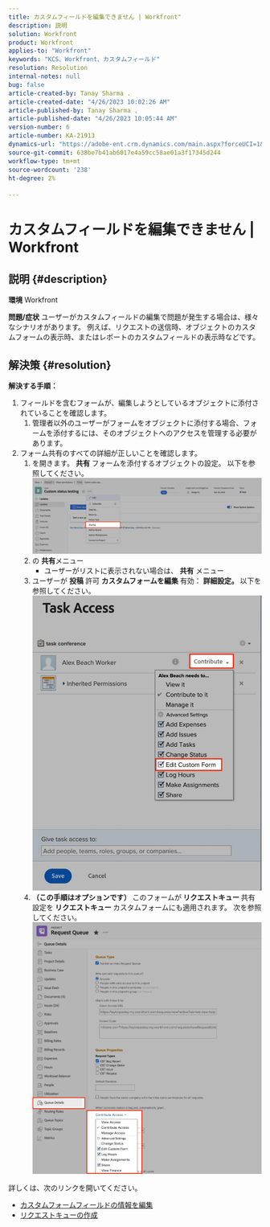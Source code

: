 ```yaml
---
title: カスタムフィールドを編集できません | Workfront"
description: 説明
solution: Workfront
product: Workfront
applies-to: "Workfront"
keywords: "KCS、Workfront、カスタムフィールド"
resolution: Resolution
internal-notes: null
bug: false
article-created-by: Tanay Sharma .
article-created-date: "4/26/2023 10:02:26 AM"
article-published-by: Tanay Sharma .
article-published-date: "4/26/2023 10:05:44 AM"
version-number: 6
article-number: KA-21913
dynamics-url: "https://adobe-ent.crm.dynamics.com/main.aspx?forceUCI=1&pagetype=entityrecord&etn=knowledgearticle&id=fbf2746c-19e4-ed11-a7c7-6045bd0061cb"
source-git-commit: 638be7b41ab6017e4a59cc58ae01a3f17345d244
workflow-type: tm+mt
source-wordcount: '238'
ht-degree: 2%

---
```


# カスタムフィールドを編集できません | Workfront

## 説明 {#description}

<b>環境</b>
Workfront


<b>問題/症状</b>
ユーザーがカスタムフィールドの編集で問題が発生する場合は、様々なシナリオがあります。 例えば、リクエストの送信時、オブジェクトのカスタムフォームの表示時、またはレポートのカスタムフィールドの表示時などです。


## 解決策 {#resolution}

<b>解決する手順：</b>
1. フィールドを含むフォームが、編集しようとしているオブジェクトに添付されていることを確認します。
   1. 管理者以外のユーザーがフォームをオブジェクトに添付する場合、フォームを添付するには、そのオブジェクトへのアクセスを管理する必要があります。
2. フォーム共有のすべての詳細が正しいことを確認します。
   1. を開きます。 <b>共有</b> フォームを添付するオブジェクトの設定。 以下を参照してください。![](assets/d4ce1013-76e3-ed11-a7c7-6045bd006704.png)
   2. の <b>共有</b>メニュー
      - ユーザーがリストに表示されない場合は、 <b>共有</b> メニュー
   3. ユーザーが <b>投稿</b> 許可 <b>カスタムフォームを編集</b> 有効： <b>詳細設定。 </b>以下を参照してください。![](assets/469b16e9-75e3-ed11-a7c7-6045bd006704.png)
   4. <b>（この手順はオプションです） </b>このフォームが<b> リクエストキュー </b>共有設定を<b> リクエストキュー </b>カスタムフォームにも適用されます。 次を参照してください。![](assets/5104626f-75e3-ed11-a7c7-6045bd006704.png)




詳しくは、次のリンクを開いてください。

- [カスタムフォームフィールドの情報を編集](https://experienceleague.adobe.com/docs/workfront/using/basics/work-with-custom-forms/edit-custom-forms.html?lang=en)
- [リクエストキューの作成](https://experienceleague.adobe.com/docs/workfront/using/manage-work/requests/create-and-manage-request-queues/create-request-queue.html?lang=en)

